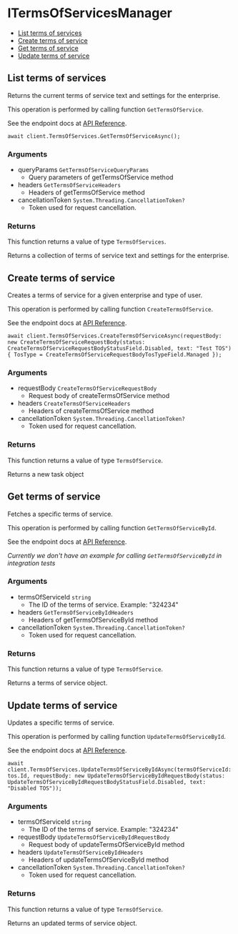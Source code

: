 # ITermsOfServicesManager


- [List terms of services](#list-terms-of-services)
- [Create terms of service](#create-terms-of-service)
- [Get terms of service](#get-terms-of-service)
- [Update terms of service](#update-terms-of-service)

## List terms of services

Returns the current terms of service text and settings
for the enterprise.

This operation is performed by calling function `GetTermsOfService`.

See the endpoint docs at
[API Reference](https://developer.box.com/reference/get-terms-of-services/).

<!-- sample get_terms_of_services -->
```
await client.TermsOfServices.GetTermsOfServiceAsync();
```

### Arguments

- queryParams `GetTermsOfServiceQueryParams`
  - Query parameters of getTermsOfService method
- headers `GetTermsOfServiceHeaders`
  - Headers of getTermsOfService method
- cancellationToken `System.Threading.CancellationToken?`
  - Token used for request cancellation.


### Returns

This function returns a value of type `TermsOfServices`.

Returns a collection of terms of service text and settings for the
enterprise.


## Create terms of service

Creates a terms of service for a given enterprise
and type of user.

This operation is performed by calling function `CreateTermsOfService`.

See the endpoint docs at
[API Reference](https://developer.box.com/reference/post-terms-of-services/).

<!-- sample post_terms_of_services -->
```
await client.TermsOfServices.CreateTermsOfServiceAsync(requestBody: new CreateTermsOfServiceRequestBody(status: CreateTermsOfServiceRequestBodyStatusField.Disabled, text: "Test TOS") { TosType = CreateTermsOfServiceRequestBodyTosTypeField.Managed });
```

### Arguments

- requestBody `CreateTermsOfServiceRequestBody`
  - Request body of createTermsOfService method
- headers `CreateTermsOfServiceHeaders`
  - Headers of createTermsOfService method
- cancellationToken `System.Threading.CancellationToken?`
  - Token used for request cancellation.


### Returns

This function returns a value of type `TermsOfService`.

Returns a new task object


## Get terms of service

Fetches a specific terms of service.

This operation is performed by calling function `GetTermsOfServiceById`.

See the endpoint docs at
[API Reference](https://developer.box.com/reference/get-terms-of-services-id/).

*Currently we don't have an example for calling `GetTermsOfServiceById` in integration tests*

### Arguments

- termsOfServiceId `string`
  - The ID of the terms of service. Example: "324234"
- headers `GetTermsOfServiceByIdHeaders`
  - Headers of getTermsOfServiceById method
- cancellationToken `System.Threading.CancellationToken?`
  - Token used for request cancellation.


### Returns

This function returns a value of type `TermsOfService`.

Returns a terms of service object.


## Update terms of service

Updates a specific terms of service.

This operation is performed by calling function `UpdateTermsOfServiceById`.

See the endpoint docs at
[API Reference](https://developer.box.com/reference/put-terms-of-services-id/).

<!-- sample put_terms_of_services_id -->
```
await client.TermsOfServices.UpdateTermsOfServiceByIdAsync(termsOfServiceId: tos.Id, requestBody: new UpdateTermsOfServiceByIdRequestBody(status: UpdateTermsOfServiceByIdRequestBodyStatusField.Disabled, text: "Disabled TOS"));
```

### Arguments

- termsOfServiceId `string`
  - The ID of the terms of service. Example: "324234"
- requestBody `UpdateTermsOfServiceByIdRequestBody`
  - Request body of updateTermsOfServiceById method
- headers `UpdateTermsOfServiceByIdHeaders`
  - Headers of updateTermsOfServiceById method
- cancellationToken `System.Threading.CancellationToken?`
  - Token used for request cancellation.


### Returns

This function returns a value of type `TermsOfService`.

Returns an updated terms of service object.


